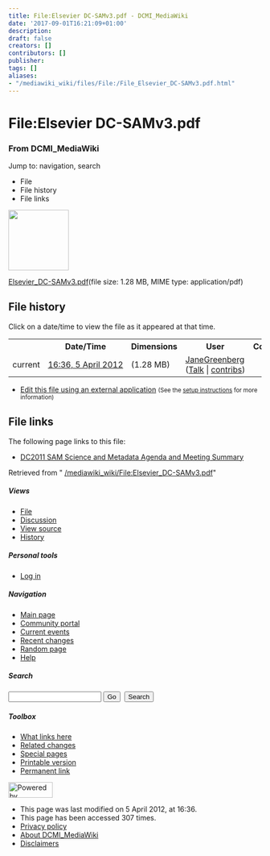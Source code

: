 ```yaml
---
title: File:Elsevier DC-SAMv3.pdf - DCMI_MediaWiki
date: '2017-09-01T16:21:09+01:00'
description: 
draft: false
creators: []
contributors: []
publisher: 
tags: []
aliases:
- "/mediawiki_wiki/files/File:/File_Elsevier_DC-SAMv3.pdf.html"
---
```


<a id="top"></a>
# File:Elsevier DC-SAMv3.pdf

### From DCMI\_MediaWiki

Jump to: navigation, search
<!-- start content -->
- File
- File history
- File links

 [<img alt="" src="/skins/common/images/icons/fileicon-pdf.png" width="120" height="120">](/mediawiki_wiki/files/Elsevier_DC-SAMv3.pdf)

[Elsevier\_DC-SAMv3.pdf](/mediawiki_wiki/files/Elsevier_DC-SAMv3.pdf)‎(file size: 1.28 MB, MIME type: application/pdf)

<!-- 
NewPP limit report
Preprocessor node count: 0/1000000
Post-expand include size: 0/2097152 bytes
Template argument size: 0/2097152 bytes
Expensive parser function count: 0/100
-->
## File history

Click on a date/time to view the file as it appeared at that time.

<table class="wikitable filehistory">
  <tr>
    <td></td>
    <th>Date/Time</th>
    <th>Dimensions</th>
    <th>User</th>
    <th>Comment</th>
  </tr>
  <tr>
    <td>current</td>
    <td class="filehistory-selected" style="white-space: nowrap;"><a href="/mediawiki_wiki/files/Elsevier_DC-SAMv3.pdf">16:36, 5 April 2012</a></td>
    <td> <span style="white-space: nowrap;">(1.28 MB)</span>
    </td>
    <td>
      <a href="/index.php?title=User:JaneGreenberg&amp;action=edit&amp;redlink=1" class="new mw-userlink" title="User:JaneGreenberg (page does not exist)">JaneGreenberg</a> <span style="white-space: nowrap;"> <span class="mw-usertoollinks">(<a href="/index.php?title=User_talk:JaneGreenberg&amp;action=edit&amp;redlink=1" class="new" title="User talk:JaneGreenberg (page does not exist)">Talk</a> | <a href="/index.php/Special:Contributions/JaneGreenberg" title="Special:Contributions/JaneGreenberg">contribs</a>)</span></span>
    </td>
    <td></td>
  </tr>
</table>

  

- [Edit this file using an external application](/index.php?title=File:Elsevier_DC-SAMv3.pdf&action=edit&externaledit=true&mode=file "File:Elsevier DC-SAMv3.pdf") <small>(See the <a href="http://www.mediawiki.org/wiki/Manual:External_editors" class="external text" rel="nofollow">setup instructions</a> for more information)</small>

## File links

The following page links to this file:

- [DC2011 SAM Science and Metadata Agenda and Meeting Summary](/index.php/DC2011_SAM_Science_and_Metadata_Agenda_and_Meeting_Summary "DC2011 SAM Science and Metadata Agenda and Meeting Summary")

Retrieved from " [/mediawiki_wiki/File:Elsevier\_DC-SAMv3.pdf](/mediawiki_wiki/files/File:/File:Elsevier_DC-SAMv3.pdf.html)"

<!-- end content -->

##### Views

- [File](/mediawiki_wiki/files/File:/File:Elsevier_DC-SAMv3.pdf.html)
- [Discussion](/index.php?title=File_talk:Elsevier_DC-SAMv3.pdf&action=edit&redlink=1 "Discussion about the content page [t]")
- [View source](/index.php?title=File:Elsevier_DC-SAMv3.pdf&action=edit "This page is protected.
You can view its source [e]")
- [History](/index.php?title=File:Elsevier_DC-SAMv3.pdf&action=history "Past revisions of this page [h]")

##### Personal tools

- [Log in](/index.php?title=Special:UserLogin&returnto=File:Elsevier_DC-SAMv3.pdf "You are encouraged to log in; however, it is not mandatory [o]")

<script type="text/javascript"> if (window.isMSIE55) fixalpha(); </script>

##### Navigation

- [Main page](/index.php/Main_Page "Visit the main page [z]")
- [Community portal](/index.php/DCMI_MediaWiki:Community_portal "About the project, what you can do, where to find things")
- [Current events](/index.php/DCMI_MediaWiki:Current_events "Find background information on current events")
- [Recent changes](/index.php/Special:RecentChanges "The list of recent changes in the wiki [r]")
- [Random page](/index.php/Special:Random "Load a random page [x]")
- [Help](/index.php/Help:Contents "The place to find out")

##### <label for="searchInput">Search</label>

<form action="/index.php" id="searchform">
				<input type="hidden" name="title" value="Special:Search">
				<input id="searchInput" title="Search DCMI_MediaWiki" accesskey="f" type="search" name="search">
				<input type="submit" name="go" class="searchButton" id="searchGoButton" value="Go" title="Go to a page with this exact name if exists"> 
				<input type="submit" name="fulltext" class="searchButton" id="mw-searchButton" value="Search" title="Search the pages for this text">
			</form>

##### Toolbox

- [What links here](/index.php/Special:WhatLinksHere/File:Elsevier_DC-SAMv3.pdf "List of all wiki pages that link here [j]")
- [Related changes](/index.php/Special:RecentChangesLinked/File:Elsevier_DC-SAMv3.pdf "Recent changes in pages linked from this page [k]")
- [Special pages](/index.php/Special:SpecialPages "List of all special pages [q]")
- [Printable version](/index.php?title=File:Elsevier_DC-SAMv3.pdf&printable=yes "Printable version of this page [p]")
- [Permanent link](/index.php?title=File:Elsevier_DC-SAMv3.pdf&oldid=3074 "Permanent link to this revision of the page")

<!-- end of the left (by default at least) column -->

 [<img src="/skins/common/images/poweredby_mediawiki_88x31.png" height="31" width="88" alt="Powered by MediaWiki">](http://www.mediawiki.org/)

- This page was last modified on 5 April 2012, at 16:36.
- This page has been accessed 307 times.
- [Privacy policy](/index.php/DCMI_MediaWiki:Privacy_policy "DCMI MediaWiki:Privacy policy")
- [About DCMI\_MediaWiki](/index.php/DCMI_MediaWiki:About "DCMI MediaWiki:About")
- [Disclaimers](/index.php/DCMI_MediaWiki:General_disclaimer "DCMI MediaWiki:General disclaimer")

<script>if (window.runOnloadHook) runOnloadHook();</script><!-- Served in 0.552 secs. -->
